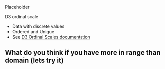 Placeholder

D3 ordinal scale

 * Data with discrete values
 * Ordered and Unique
 * See [D3 Ordinal Scales documentation](https://github.com/mbostock/d3/wiki/Ordinal-Scales)

 ## What do you think if you have more in range than domain (lets try it)
